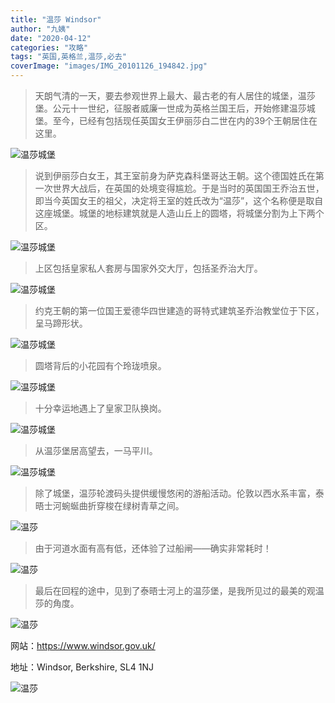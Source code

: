 ```yaml
---
title: "温莎 Windsor"
author: "九姨"
date: "2020-04-12"
categories: "攻略"
tags: "英国,英格兰,温莎,必去"
coverImage: "images/IMG_20101126_194842.jpg"
---
```


>天朗气清的一天，要去参观世界上最大、最古老的有人居住的城堡，温莎堡。公元十一世纪，征服者威廉一世成为英格兰国王后，开始修建温莎城堡。至今，已经有包括现任英国女王伊丽莎白二世在内的39个王朝居住在这里。

![温莎城堡](images/IMG_20101126_194521.jpg)

>说到伊丽莎白女王，其王室前身为萨克森科堡哥达王朝。这个德国姓氏在第一次世界大战后，在英国的处境变得尴尬。于是当时的英国国王乔治五世，即当今英国女王的祖父，决定将王室的姓氏改为“温莎”，这个名称便是取自这座城堡。城堡的地标建筑就是人造山丘上的圆塔，将城堡分割为上下两个区。

![温莎城堡](images/IMG_20101126_194842.jpg)

>上区包括皇家私人套房与国家外交大厅，包括圣乔治大厅。

![温莎城堡](images/IMG_20101126_211107.jpg)

>约克王朝的第一位国王爱德华四世建造的哥特式建筑圣乔治教堂位于下区，呈马蹄形状。

![温莎城堡](images/IMG_20101126_200347.jpg)

>圆塔背后的小花园有个玲珑喷泉。

![温莎城堡](images/IMG_20101126_195059.jpg)

>十分幸运地遇上了皇家卫队换岗。

![温莎城堡](images/IMG_20101126_212914.jpg)

>从温莎堡居高望去，一马平川。

![温莎城堡](images/IMG_20101126_195514.jpg)

>除了城堡，温莎轮渡码头提供缓慢悠闲的游船活动。伦敦以西水系丰富，泰晤士河蜿蜒曲折穿梭在绿树青草之间。

![温莎](images/20180825_152547.jpg)

>由于河道水面有高有低，还体验了过船闸——确实非常耗时！

![温莎](images/20180825_153651.jpg)

>最后在回程的途中，见到了泰晤士河上的温莎堡，是我所见过的最美的观温莎的角度。

![温莎](images/20180825_172432.jpg)

网站：https://www.windsor.gov.uk/

地址：Windsor, Berkshire, SL4 1NJ

![温莎](images/windsor.jpg)